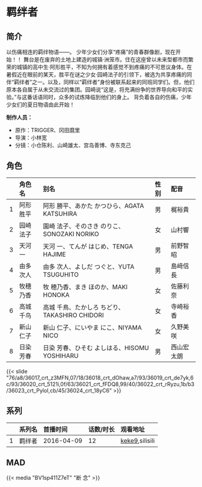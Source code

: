 # 羁绊者


## 简介

以伤痛相连的羁绊物语——。
少年少女们分享“疼痛”的青春群像剧，现在开始！！
舞台是在废弃的土地上建造的城镇·洲笼市。住在这座曾以未来型都市而繁荣的城镇的高中生·阿形胜平，不知为何拥有着感觉不到疼痛的不可思议身体。在暑假近在眼前的某天，胜平在谜之少女·园崎法子的引领下，被选为共享疼痛的同伴“羁绊者”之一。以及，同样以“羁绊者”身份被联系起来的同班同学们。但，他们原本各自属于从未交流过的集团。园崎说“这是，将充满纷争的世界导向和平的实验。”与这番话语同时，众多的试炼降临到他们的身上。
背负着各自的伤痛，少年少女们的夏日物语由此开始！

**制作人员：**
- 原作：TRIGGER、冈田麿里
- 导演：小林宽
- 分镜：小仓陈利、山崎雄太、宫岛善博、寺东克己

## 角色

|     |   角色名   |   别名  | 性别 |  配音  |
|:--- |:------  |:----      |:---  |:--   |
| 1 | 阿形胜平 | 阿形 勝平、あかた かつひら、AGATA KATSUHIRA | 男 | 梶裕貴 |
| 2 | 园崎法子 | 園崎 法子、そのさき のりこ、SONOZAKI NORIKO | 女 | 山村響 |
| 3 | 天河一 | 天河 一、てんが はじめ、TENGA HAJIME | 男 | 前野智昭 |
| 4 | 由多次人 | 由多 次人、よしだ つぐと、YUTA TSUGUHITO | 男 | 島﨑信長 |
| 5 | 牧穗乃香 | 牧 穂乃香、まき ほのか、MAKI HONOKA | 女 | 佐藤利奈 |
| 6 | 高城千鸟 | 高城 千鳥、たかしろ ちどり、TAKASHIRO CHIDORI | 女 | 寺崎裕香 |
| 7 | 新山仁子 | 新山 仁子、にいやま にこ、NIYAMA NICO | 女 | 久野美咲 |
| 8 | 日染芳春 | 日染 芳春、ひそむ よしはる、HISOMU YOSHIHARU | 男 | 西山宏太朗 |

{{< slide "76/a8/36017_crt_z3MFN,07/18/36018_crt_dOhaw,a7/93/36019_crt_de7yk,6c/93/36020_crt_5121i,0f/63/36021_crt_fFDQ8,99/40/36022_crt_rRyzu,1b/b3/36023_crt_PyloI,cb/45/36024_crt_18yC6" >}}

## 系列

|     |   系列名   |   首播时间  | 话数/时长  | 观看地址 |
|:---  |:------    |:----      |:---       |:---  |
| 1 | 羁绊者 | 2016-04-09 | 12 | [keke9](https://www.keke9.app/search?k=羁绊者),silisili  |


## MAD

{{< media  "BV1sp411Z7eT" 
"断 念" >}}
